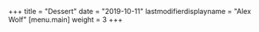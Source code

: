 +++
title = "Dessert"
date = "2019-10-11"
lastmodifierdisplayname = "Alex Wolf"
[menu.main]
weight = 3
+++


